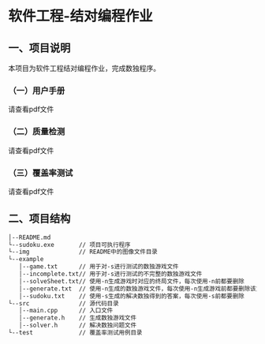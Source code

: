 # 软件工程-结对编程作业

## 一、项目说明

本项目为软件工程结对编程作业，完成数独程序。

### （一）用户手册

请查看pdf文件

### （二）质量检测

请查看pdf文件

### （三）覆盖率测试

请查看pdf文件

## 二、项目结构

``` bash
│--README.md    
└--sudoku.exe       // 项目可执行程序
└--img              // README中的图像文件目录
└--example
   │--game.txt      // 用于对-s进行测试的数独游戏文件
   │--incomplete.txt// 用于对-s进行测试的不完整的数独游戏文件
   │--solveSheet.txt// 使用-n生成游戏时对应的终局文件，每次使用-n前都要删除
   │--generate.txt  // 使用-n生成的数独游戏文件，每次使用-n生成游戏前都要删除该文件
   │--sudoku.txt    // 使用-s生成的解决数独得到的答案，每次使用-s前都要删除
└--src              // 源代码目录  
   │--main.cpp      // 入口文件  
   │--generate.h    // 生成数独游戏文件
   │--solver.h      // 解决数独问题文件
└--test             // 覆盖率测试用例目录
```

